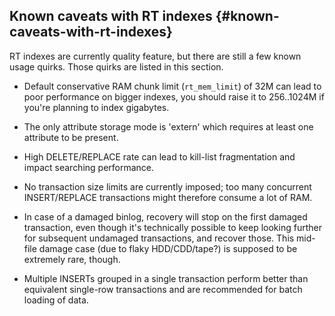 ## Known caveats with RT indexes {#known-caveats-with-rt-indexes}

RT indexes are currently quality feature, but there are still a few known usage quirks. Those quirks are listed in this section.

*   Default conservative RAM chunk limit (`rt_mem_limit`) of 32M can lead to poor performance on bigger indexes, you should raise it to 256..1024M if you&#039;re planning to index gigabytes.

*   The only attribute storage mode is &#039;extern&#039; which requires at least one attribute to be present.
*   High DELETE/REPLACE rate can lead to kill-list fragmentation and impact searching performance.

*   No transaction size limits are currently imposed; too many concurrent INSERT/REPLACE transactions might therefore consume a lot of RAM.

*   In case of a damaged binlog, recovery will stop on the first damaged transaction, even though it&#039;s technically possible to keep looking further for subsequent undamaged transactions, and recover those. This mid-file damage case (due to flaky HDD/CDD/tape?) is supposed to be extremely rare, though.

*   Multiple INSERTs grouped in a single transaction perform better than equivalent single-row transactions and are recommended for batch loading of data.